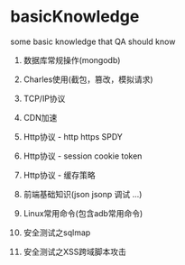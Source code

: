 # basicKnowledge
some basic knowledge that QA should know

1. 数据库常规操作(mongodb)

2. Charles使用(截包，篡改，模拟请求)

3. TCP/IP协议

4. CDN加速

5. Http协议 - http https SPDY

6. Http协议 - session cookie token

7. Http协议 - 缓存策略

8. 前端基础知识(json jsonp 调试 ...)

9. Linux常用命令(包含adb常用命令)

10. 安全测试之sqlmap

11. 安全测试之XSS跨域脚本攻击

